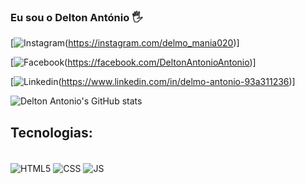 ### Eu sou o Delton António 🖐️

[![Instagram](https://img.shields.io/badge/Instagram-E4405F?style=for-the-badge&logo=instagram&logoColor=white)(https://instagram.com/delmo_mania020)]


[![Facebook](https://img.shields.io/badge/Facebook-1877F2?style=for-the-badge&logo=facebook&logoColor=white)(https://facebook.com/DeltonAntonioAntonio)]

[![Linkedin](https://img.shields.io/badge/LinkedIn-0077B5?style=for-the-badge&logo=linkedin&logoColor=white)(https://www.linkedin.com/in/delmo-antonio-93a311236)]

![Delton Antonio's GitHub stats](https://github-readme-stats.vercel.app/api?username=DeltonAntonio&show_icons=true&theme=radical)

## Tecnologias:

<div style="display:inline_block"><br/>
    <img align="center" alt="HTML5" src="https://img.shields.io/badge/HTML5-E34F26?style=for-the-badge&logo=html5&logoColor=white" />
    <img align="center" alt="CSS" src="https://img.shields.io/badge/CSS3-1572B6?style=for-the-badge&logo=css3&logoColor=white" />
    <img align="center" alt="JS" src="https://img.shields.io/badge/JavaScript-F7DF1E?style=for-the-badge&logo=javascript&logoColor=black" />

</div>

